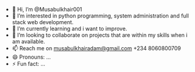 - 👋 Hi, I’m @Musabulkhair001
- 👀 I’m interested in python programming, system administration and full stack web  development.
- 🌱 I’m currently learning and i want to improve.
- 💞️ I’m looking to collaborate on projects that are within my skills when i am available.
- 📫 Reach me on musabulkhairadam@gmail.com +234 8060800709
- 😄 Pronouns: ...
- ⚡ Fun fact: ...

<!---
Musabulkhair001/Musabulkhair001 is a ✨ special ✨ repository because its `README.md` (this file) appears on your GitHub profile.
You can click the Preview link to take a look at your changes.
--->
